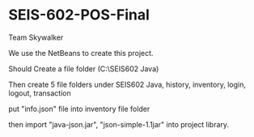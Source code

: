 # SEIS-602-POS-Final
Team Skywalker

We use the NetBeans to create this project.

Should Create a file folder (C:\SEIS602 Java\)

Then create 5 file folders under SEIS602 Java, history, inventory, login, logout, transaction

put "info.json" file into inventory file folder

then import "java-json.jar", "json-simple-1.1jar" into project library.
